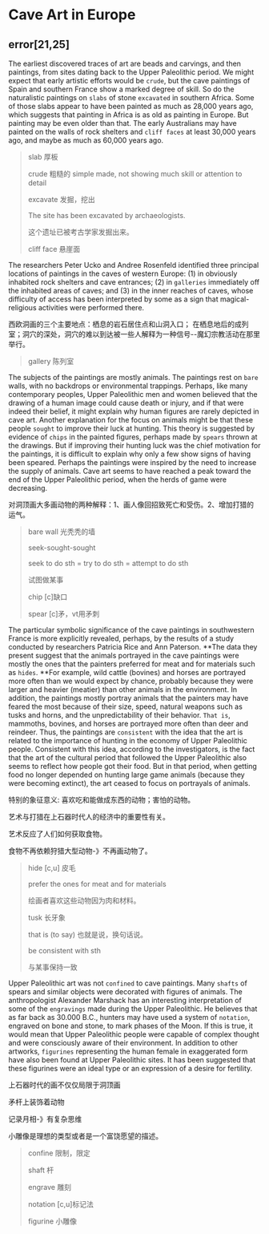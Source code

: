 # Cave Art in Europe

## error[21,25]



The earliest discovered traces of art are beads and carvings, and then paintings, from sites dating back to the Upper Paleolithic period. We might expect that early artistic efforts would be `crude`, but the cave paintings of Spain and southern France show a marked degree of skill. So do the naturalistic paintings on `slabs` of stone `excavated` in southern Africa. Some of those slabs appear to have been painted as much as 28,000 years ago, which suggests that painting in Africa is as old as painting in Europe. But painting may be even older than that. The early Australians may have painted on the walls of rock shelters and `cliff faces` at least 30,000 years ago, and maybe as much as 60,000 years ago.

> slab 厚板
>
> crude 粗糙的 simple made, not showing much skill or attention to detail
>
> excavate 发掘，挖出
>
> The site has been excavated by archaeologists.
>
> 这个遗址已被考古学家发掘出来。
>
> cliff face 悬崖面

The researchers Peter Ucko and Andree Rosenfeld identified three principal locations of paintings in the caves of western Europe: (1) in obviously inhabited rock shelters and cave entrances; (2) in `galleries` immediately off the inhabited areas of caves; and (3) in the inner reaches of caves, whose difficulty of access has been interpreted by some as a sign that magical-religious activities were performed there.

西欧洞画的三个主要地点：栖息的岩石居住点和山洞入口； 在栖息地后的成列室；洞穴的深处，洞穴的难以到达被一些人解释为一种信号--魔幻宗教活动在那里举行。

> gallery 陈列室
>
> 

The subjects of the paintings are mostly animals. The paintings rest on `bare` walls, with no backdrops or environmental trappings. Perhaps, like many contemporary peoples, Upper Paleolithic men and women believed that the drawing of a human image could cause death or injury, and if that were indeed their belief, it might explain why human figures are rarely depicted in cave art.  Another explanation for the focus on animals might be that these people `sought` to improve their luck at hunting. This theory is suggested by evidence of `chips` in the painted figures, perhaps made by `spears` thrown at the drawings. But if improving their hunting luck was the chief motivation for the paintings, it is difficult to explain why only a few show signs of having been speared. Perhaps the paintings were inspired by the need to increase the supply of animals. Cave art seems to have reached a peak toward the end of the Upper Paleolithic period, when the herds of game were decreasing.

对洞顶画大多画动物的两种解释：1、画人像回招致死亡和受伤。2、增加打猎的运气。

> bare wall 光秃秃的墙
>
> seek-sought-sought
>
> seek to do sth = try to do sth = attempt to do sth
>
> 试图做某事
>
> chip [c]缺口
>
> spear [c]矛，vt用矛刺

The particular symbolic significance of the cave paintings in southwestern France is more explicitly revealed, perhaps, by the results of a study conducted by researchers Patricia Rice and Ann Paterson. **The data they present suggest that the animals portrayed in the cave paintings were mostly the ones that the painters preferred for meat and for materials such as `hides`. **For example, wild cattle (bovines) and horses are portrayed more often than we would expect by chance, probably because they were larger and heavier (meatier) than other animals in the environment. In addition, the paintings mostly portray animals that the painters may have feared the most because of their size, speed, natural weapons such as tusks and horns, and the unpredictability of their behavior. `That is`, mammoths, bovines, and horses are portrayed more often than deer and reindeer. Thus, the paintings are `consistent` with the idea that the art is related to the importance of hunting in the economy of Upper Paleolithic people. Consistent with this idea, according to the investigators, is the fact that the art of the cultural period that followed the Upper Paleolithic also seems to reflect how people got their food. But in that period, when getting food no longer depended on hunting large game animals (because they were becoming extinct), the art ceased to focus on portrayals of animals.

特别的象征意义: 喜欢吃和能做成东西的动物；害怕的动物。

艺术与打猎在上石器时代人的经济中的重要性有关。

艺术反应了人们如何获取食物。

食物不再依赖狩猎大型动物-》不再画动物了。

> hide [c,u] 皮毛
>
> prefer the ones for meat and for materials
>
> 绘画者喜欢这些动物因为肉和材料。
>
> tusk 长牙象
>
> that is (to say) 也就是说，换句话说。
>
> be consistent with sth
>
> 与某事保持一致

 Upper Paleolithic art was not `confined` to cave paintings. Many `shafts` of spears and similar objects were decorated with figures of animals. The anthropologist Alexander Marshack has an interesting interpretation of some of the `engravings` made during the Upper Paleolithic. He believes that as far back as 30.000 B.C., hunters may have used a system of `notation`, engraved on bone and stone, to mark phases of the Moon. If this is true, it would mean that Upper Paleolithic people were capable of complex thought and were consciously aware of their environment. In addition to other artworks, `figurines` representing the human female in exaggerated form have also been found at Upper Paleolithic sites. It has been suggested that these figurines were an ideal type or an expression of a desire for fertility.

上石器时代的画不仅仅局限于洞顶画

矛杆上装饰着动物

记录月相-》有复杂思维

小雕像是理想的类型或者是一个富饶愿望的描述。

> confine 限制，限定
>
> shaft 杆
>
> engrave 雕刻
>
> notation [c,u]标记法
>
> figurine 小雕像